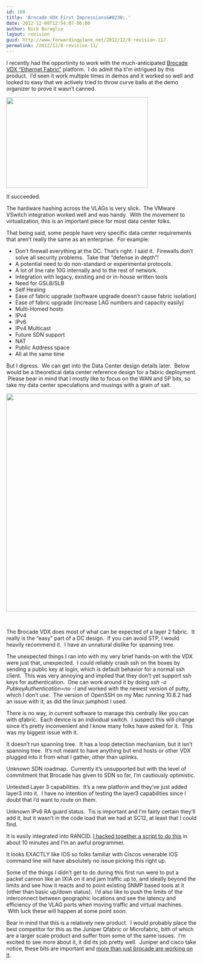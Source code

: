 ```yaml
---
id: 160
title: 'Brocade VDX First Impressions&#8230;.'
date: 2012-12-08T12:54:07-06:00
author: Nick Buraglio
layout: revision
guid: http://www.forwardingplane.net/2012/12/8-revision-11/
permalink: /2012/12/8-revision-11/
---
```

I recently had the opportinity to work with the much-anticipated [Brocade VDX &#8220;Ethernet Fabric&#8221;](http://www.brocade.com/launch/cloud-clarity/solutions-technology-innovation.html) platform.  I do admit tha tI&#8217;m intrigued by this product.  I&#8217;d seen it work multiple times in demos and it worked so well and looked to easy that we actively tried to throw curve balls at the demo organizer to prove it wasn&#8217;t canned.

<img class="aligncenter" src="http://www.brocade.com/images/products/vdx-6720-dc-switches/VDX6720-24_front_large.jpg" alt="" width="375" height="240" /> 

It succeeded.

The hardware hashing across the VLAGs is very slick.  The VMware VSwitch integration worked well and was handy.  With the movement to virtualization, this is an important piece for most data center folks.

That being said, some people have very specific data center requirements that aren&#8217;t really the same as an enterprise.  For example:

  * Don&#8217;t firewall everything at the DC. That&#8217;s right. I said it.  Firewalls don&#8217;t solve all security problems.  Take that &#8220;defense in depth&#8221;!
  * A potential need to do non-standard or experimental protocols.
  * A lot of line rate 10G internally and to the rest of network.
  * Integration with legacy, existing and or in-house written tools
  * Need for GSLB/SLB
  * Self Healing
  * Ease of fabric upgrade (software upgrade doesn&#8217;t cause fabric isolation)
  * Ease of fabric upgrade (increase LAG numbers and capacity easily)
  * Multi-Homed hosts
  * IPv4
  * IPv6
  * IPv4 Multicast
  * Future SDN support
  * NAT
  * Public Address space
  * All at the same time

<div>
  But I digress.  We can get into the Data Center design details later.  Below would be a theoretical data center reference design for a fabric deployment.  Please bear in mind that I mostly like to focus on the WAN and SP bits, so take my data center speculations and musings with a grain of salt.
</div>

<div>
</div>

<div>
</div>

[<img class="alignnone  wp-image-149" title="Flexible DC" src="http://www.forwardingplane.net/wp-content/uploads/2012/11/Flexible-DC.jpg" alt="" width="508" height="576" srcset="http://www.forwardingplane.net/wp-content/uploads/2012/11/Flexible-DC.jpg 635w, http://www.forwardingplane.net/wp-content/uploads/2012/11/Flexible-DC-264x300.jpg 264w, http://www.forwardingplane.net/wp-content/uploads/2012/11/Flexible-DC-550x623.jpg 550w" sizes="(max-width: 508px) 100vw, 508px" />](http://www.forwardingplane.net/wp-content/uploads/2012/11/Flexible-DC.jpg)

&nbsp;

The Brocade VDX does most of what can be expected of a layer 2 fabric.  It really is the &#8220;easy&#8221; part of a DC design.  If you can avoid STP, I would heavily recommend it.  I have an unnatural dislike for spanning tree.

The unexpected things I ran into with my very brief hands-on with the VDX were just that, unexpected.  I could reliably crash ssh on the boxes by sending a public key at login, which is default behavior for a normal ssh client.  This was very annoying and implied that they don&#8217;t yet support ssh keys for authentication.  One can work around it by doing _ssh -o PubkeyAuthentication=no -l <name>_ and worked with the newest version of putty, which I don&#8217;t use.  The version of OpenSSH on my Mac running 10.8.2 had an issue with it, as did the linux jumphost I used.

There is no way, in current software to manage this centrally like you can with qfabric.  Each device is an individual switch.  I suspect this will change since it&#8217;s pretty inconvenient and I know many folks have asked for it.  This was my biggest issue with it.

It doesn&#8217;t run spanning tree.  It has a loop detection mechanism, but it isn&#8217;t spanning tree.  It&#8217;s not meant to have anything but end hosts or other VDX plugged into it from what I gather, other than uplinks.

Unknown SDN roadmap.  Currently it&#8217;s unsupported but with the level of commitment that Brocade has given to SDN so far, I&#8217;m cautiously optimistic.

Untested Layer 3 capabilities.  It&#8217;s a new platform and they&#8217;ve just added layer3 into it.  I have no intention of testing the layer3 capabilities since I doubt that I&#8217;d want to route on them.

Unknown IPv6 RA guard status.  Tis is important and I&#8217;m fairly certain they&#8217;ll add it, but it wasn&#8217;t in the code load that we had at SC12, at least that I could find.

It is easily integrated into RANCID. [I hacked together a script to do this](http://www.forwardingplane.net/2012/11/vdxrancid-contrib-scripts/) in about 10 minutes and I&#8217;m an awful programmer.

It looks EXACTLY like IOS so folks familiar with Ciscos venerable IOS command line will have absolutely no issue picking this right up.

Some of the things I didn&#8217;t get to do during this first run were to put a packet cannon like an IXIA on it and jam traffic up to, and ideally beyond the limits and see how it reacts and to point existing SNMP based tools at it (other than basic up/down status).  I&#8217;d also like to push the limits of the interconnect between geographic locations and see the latency and efficiency of the VLAG ports when moving traffic and virtual machines.  With luck these will happen at some point soon.

Bear in mind that this is a relatively new product.  I would probably place the best competitor for this as the Juniper Qfabric or Microfabric, bith of which are a larger scale product and suffer from some of the same issues.  I&#8217;m excited to see more about it, it did its job pretty well.  Juniper and cisco take notice, these bits are important and [more than just brocade are working on it](http://www.plexxi.com).

&nbsp;